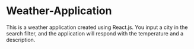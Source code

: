 # Weather-Application
This is a weather application created using React.js.  You input a city in the search filter, and the application will respond with the temperature and a description.
